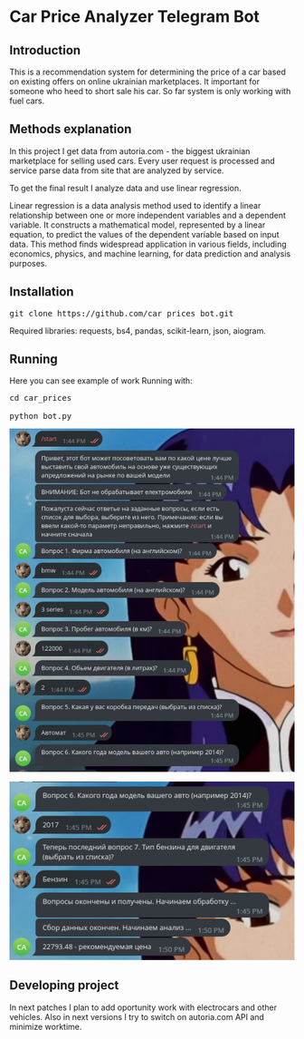 # Car Price Analyzer Telegram Bot

## Introduction

This is a recommendation system for determining the price of a car based on existing offers on online ukrainian marketplaces. It important for someone who heed to short sale his car. So far system is only working with fuel cars.

## Methods explanation

In this project I get data from autoria.com - the biggest ukrainian marketplace for selling used cars. Every user request is processed and service parse data from site that are analyzed by service.

To get the final result I analyze data and use linear regression.

Linear regression is a data analysis method used to identify a linear relationship between one or more independent variables and a dependent variable. It constructs a mathematical model, represented by a linear equation, to predict the values of the dependent variable based on input data. This method finds widespread application in various fields, including economics, physics, and machine learning, for data prediction and analysis purposes.

## Installation

<pre>
git clone https://github.com/car_prices_bot.git
</pre>

Required libraries: requests, bs4, pandas, scikit-learn, json, aiogram.

## Running 

Here you can see example of work
Running with:
<pre>
cd car_prices

python bot.py
</pre>

![Typing characteristic](readmeimages/firstscree.png)

![Get result](readmeimages/secondscreen.png)

## Developing project

In next patches I plan to add oportunity work with electrocars and other vehicles. Also in next versions I try to switch on autoria.com API and minimize worktime.
